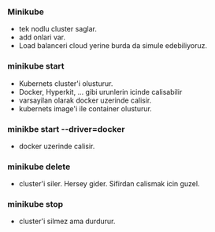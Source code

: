 ### Minikube
- tek nodlu cluster saglar.
- add onlari var.
- Load balanceri cloud yerine burda da simule edebiliyoruz.

### minikube start
- Kubernets cluster'i olusturur.
- Docker, Hyperkit, ... gibi urunlerin icinde calisabilir
- varsayilan olarak docker uzerinde calisir.
- kubernets image'i ile container olusturur.

### minikbe start --driver=docker
- docker uzerinde calisir.

### minikube delete
- cluster'i siler. Hersey gider. Sifirdan calismak icin guzel.

### minikube stop
- cluster'i silmez ama durdurur.